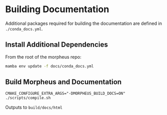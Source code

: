<!--
 SPDX-FileCopyrightText: Copyright (c) 2021-2023, NVIDIA CORPORATION & AFFILIATES. All rights reserved.
 SPDX-License-Identifier: Apache-2.0

 Licensed under the Apache License, Version 2.0 (the "License");
 you may not use this file except in compliance with the License.
 You may obtain a copy of the License at

 http://www.apache.org/licenses/LICENSE-2.0

 Unless required by applicable law or agreed to in writing, software
 distributed under the License is distributed on an "AS IS" BASIS,
 WITHOUT WARRANTIES OR CONDITIONS OF ANY KIND, either express or implied.
 See the License for the specific language governing permissions and
 limitations under the License.
-->

# Building Documentation

Additional packages required for building the documentation are defined in `./conda_docs.yml`.

## Install Additional Dependencies
From the root of the morpheus repo:
```bash
mamba env update -f docs/conda_docs.yml
```

## Build Morpheus and Documentation
```
CMAKE_CONFIGURE_EXTRA_ARGS="-DMORPHEUS_BUILD_DOCS=ON" ./scripts/compile.sh
```
Outputs to `build/docs/html`
